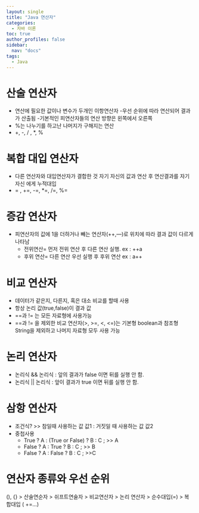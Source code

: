 ```yaml
---
layout: single
title: "Java 연산자"
categories: 
  - 자바 이론
toc: true
author_profiles: false
sidebar:
  nav: "docs"
tags:
  - Java
---
```


# **산술 연산자**

- 연산에 필요한 값이나 변수가 두개인 이항연산자 -우선 순위에 따라 연산되어 결과가 산출됨 -기본적인 피연산자들의 연산 방향은 왼쪽에서 오른쪽
- %는 나누기를 하고난 나머지가 구해지는 연산
- +, -, / , *, %

# 복합 대입 연산자

- 다른 연산자와 대입연산자가 결합한 것 자기 자신의 값과 연산 후 연산결과를 자기자신 에게 누적대입
- = , +=, -=, *=, /=, %=

# 증감 연산자

- 피연산자의 값에 1을 더하거나 빼는 연산자(++,—)로 위치에 따라 결과 값이 다르게 나타남
  - 전위연산= 먼저 전위 연산 후 다른 연산 실행. ex : ++a
  - 후위 연산= 다른 연산 우선 실행 후 후위 연산 ex : a++

# 비교 연산자

- 데이터가 같은지, 다른지, 혹은 대소 비교를 할때 사용
- 항상 논리 값(true,false)이 결과 값
- ==과 != 는 모든 자료형에 사용가능
- ==과 != 을 제외한 비교 연산자(>, >=, <, <=)는 기본형 boolean과 참조형 String을 제외하고 나머지 자료형 모두 사용 가능

# 논리 연산자

- 논리식 && 논리식 : 앞의 결과가 false 이면 뒤를 실행 안 함.
- 논리식 || 논리식 : 앞이 결과가 true 이면 뒤를 실행 안 함.

# 삼항 연산자

- 조건식? >> 참일때 사용하는 값 값1 : 거짓일 때 사용하는 값 값2
- 중첩사용
  - True ? A : (True or False) ? B : C ; >> A
  - False ? A : True ? B : C ; >> B
  - False ? A : False ? B : C ; >>C

# 연산자 종류와 우선 순위

(), {} > 산술연순자 > 쉬프트연술자 > 비교연산자 > 논리 연산자 > 순수대입(=) > 복합대입 ( +=…)
